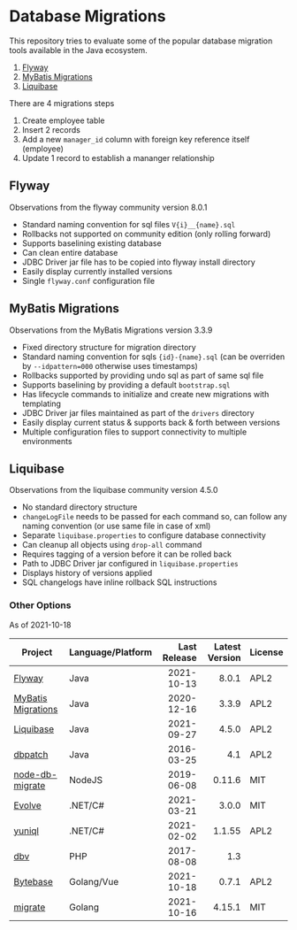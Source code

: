 # Database Migrations #

This repository tries to evaluate some of the popular database
migration tools available in the Java ecosystem.

1. [Flyway](https://flywaydb.org/)
2. [MyBatis Migrations](http://mybatis.org/migrations/)
3. [Liquibase](https://www.liquibase.org/)

There are 4 migrations steps 

1. Create employee table
2. Insert 2 records
3. Add a new `manager_id` column with foreign key reference itself (employee)
4. Update 1 record to establish a mananger relationship

## Flyway ##

Observations from the flyway community version 8.0.1

- Standard naming convention for sql files `V{i}__{name}.sql`
- Rollbacks not supported on community edition (only rolling forward)
- Supports baselining existing database
- Can clean entire database
- JDBC Driver jar file has to be copied into flyway install directory
- Easily display currently installed versions
- Single `flyway.conf` configuration file

## MyBatis Migrations ##

Observations from the MyBatis Migrations version 3.3.9

- Fixed directory structure for migration directory
- Standard naming convention for sqls `{id}-{name}.sql` (can be overriden
  by `--idpattern=000` otherwise uses timestamps)
- Rollbacks supported by providing undo sql as part of same sql file
- Supports baselining by providing a default `bootstrap.sql`
- Has lifecycle commands to initialize and create new migrations with templating
- JDBC Driver jar files maintained as part of the `drivers` directory
- Easily display current status & supports back & forth between versions
- Multiple configuration files to support connectivity to multiple environments

## Liquibase ##

Observations from the liquibase community version 4.5.0

- No standard directory structure
- `changeLogFile` needs to be passed for each command so, can follow
  any naming convention (or use same file in case of xml)
- Separate `liquibase.properties` to configure database connectivity
- Can cleanup all objects using `drop-all` command
- Requires tagging of a version before it can be rolled back
- Path to JDBC Driver jar configured in `liquibase.properties`
- Displays history of versions applied
- SQL changelogs have inline rollback SQL instructions


### Other Options ###

As of 2021-10-18

| Project                                                          | Language/Platform | Last Release | Latest Version | License |
|------------------------------------------------------------------|-------------------|-------------:|---------------:|---------|
| [Flyway](https://flywaydb.org/)                                  | Java              | 2021-10-13   | 8.0.1          | APL2    |
| [MyBatis Migrations](http://mybatis.org/migrations/)             | Java              | 2020-12-16   | 3.3.9          | APL2    |
| [Liquibase](https://www.liquibase.org/)                          | Java              | 2021-09-27   | 4.5.0          | APL2    |
| [dbpatch](https://github.com/m-szalik/dbpatch)                   | Java              | 2016-03-25   | 4.1            | APL2    |
| [node-db-migrate](https://github.com/db-migrate/node-db-migrate) | NodeJS            | 2019-06-08   | 0.11.6         | MIT     |
| [Evolve](https://github.com/lecaillon/Evolve)                    | .NET/C#           | 2021-03-21   | 3.0.0          | MIT     |
| [yuniql](https://github.com/rdagumampan/yuniql)                  | .NET/C#           | 2021-02-02   | 1.1.55         | APL2    |
| [dbv](https://github.com/victorstanciu/dbv)                      | PHP               | 2017-08-08   | 1.3            |         |
| [Bytebase](https://github.com/bytebase/bytebase)                 | Golang/Vue        | 2021-10-18   | 0.7.1          | APL2    |
| [migrate](https://github.com/golang-migrate/migrate)             | Golang            | 2021-10-16   | 4.15.1         | MIT     |



